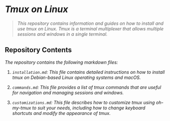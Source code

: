 <!-- Autor: Daniel Benjamin Perez Morales -->
<!-- GitHub: https://github.com/DanielPerezMoralesDev13 -->
<!-- Correo electrónico: danielperezdev@proton.me  -->
# ***Tmux on Linux***

> *This repository contains information and guides on how to install and use tmux on Linux. Tmux is a terminal multiplexer that allows multiple sessions and windows in a single terminal.*

## **Repository Contents**

*The repository contains the following markdown files:*

1. *`installation.md`: This file contains detailed instructions on how to install tmux on Debian-based Linux operating systems and macOS.*

2. *`commands.md`: This file provides a list of tmux commands that are useful for navigation and managing sessions and windows.*

3. *`customizations.md`: This file describes how to customize tmux using oh-my-tmux to suit your needs, including how to change keyboard shortcuts and modify the appearance of tmux.*
